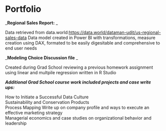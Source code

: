 # Portfolio


_**Regional Sales Report:** _

Data retrieved from data.world:https://data.world/dataman-udit/us-regional-sales-data
  Data model created in Power BI with transformations, measure creation using DAX, formated to be easily digesitable and comprehensive to end user needs

_**Modeling Choice Discussion file** _

Created during Grad School reviewing a previous homework assignment using linear and multpile regression written in R Studio


_**Additional Grad School course work included projects and case write ups:**_

How to Initiate a Successful Data Culture   
Sustainability and Conservation Products   
Process Mapping
Write up on company profile and ways to execute an effective marketing strategy  
Managerial economics and case studies on organizational behavior and leadership



